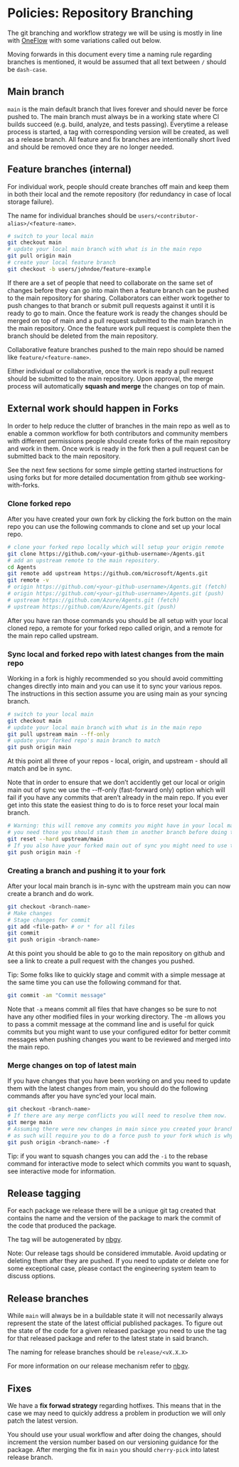 # Policies: Repository Branching

The git branching and workflow strategy we will be using is mostly in line with [OneFlow](https://www.endoflineblog.com/oneflow-a-git-branching-model-and-workflow) with some variations called out below.

Moving forwards in this document every time a naming rule regarding branches is mentioned, it would be assumed that all text between `/` should be `dash-case`.

## Main branch

`main` is the main default branch that lives forever and should never be force pushed to. The main branch must always be in a working state where CI builds succeed (e.g. build, analyze, and tests passing). Everytime a release process is started, a tag with corresponding version will be created, as well as a release branch. All feature and fix branches are intentionally short lived and should be removed once they are no longer needed.

## Feature branches (internal)
For individual work, people should create branches off main and keep them in both their local and the remote repository (for redundancy in case of local storage failure).

The name for individual branches should be `users/<contributor-alias>/<feature-name>`.

```bash
# switch to your local main
git checkout main
# update your local main branch with what is in the main repo
git pull origin main
# create your local feature branch
git checkout -b users/johndoe/feature-example
```

If there are a set of people that need to collaborate on the same set of changes before they can go into main then a feature branch can be pushed to the main repository for sharing. Collaborators can either work together to push changes to that branch or submit pull requests against it until it is ready to go to main. Once the feature work is ready the changes should be merged on top of main and a pull request submitted to the main branch in the main repository. Once the feature work pull request is complete then the branch should be deleted from the main repository.

Collaborative feature branches pushed to the main repo should be named like `feature/<feature-name>`.

Either individual or collaborative, once the work is ready a pull request should be submitted to the main repository. Upon approval, the merge process will automatically **squash and merge** the changes on top of main.

## External work should happen in Forks

In order to help reduce the clutter of branches in the main repo as well as to enable a common workflow for both contributors and community members with different permissions people should create forks of the main repository and work in them. Once work is ready in the fork then a pull request can be submitted back to the main repository.

See the next few sections for some simple getting started instructions for using forks but for more detailed documentation from github see working-with-forks.

### Clone forked repo

After you have created your own fork by clicking the fork button on the main repo you can use the following commands to clone and set up your local repo.

```bash
# clone your forked repo locally which will setup your origin remote
git clone https://github.com/<your-github-username>/Agents.git
# add an upstream remote to the main repository.
cd Agents
git remote add upstream https://github.com/microsoft/Agents.git
git remote -v
# origin https://github.com/<your-github-username>/Agents.git (fetch)
# origin https://github.com/<your-github-username>/Agents.git (push)
# upstream https://github.com/Azure/Agents.git (fetch)
# upstream https://github.com/Azure/Agents.git (push)
```
After you have ran those commands you should be all setup with your local cloned repo, a remote for your forked repo called origin, and a remote for the main repo called upstream.

### Sync local and forked repo with latest changes from the main repo
Working in a fork is highly recommended so you should avoid committing changes directly into main and you can use it to sync your various repos. The instructions in this section assume you are using main as your syncing branch.

```bash
# switch to your local main
git checkout main
# update your local main branch with what is in the main repo
git pull upstream main --ff-only
# update your forked repo's main branch to match
git push origin main
```
At this point all three of your repos - local, origin, and upstream - should all match and be in sync.

Note that in order to ensure that we don’t accidently get our local or origin main out of sync we use the --ff-only (fast-forward only) option which will fail if you have any commits that aren’t already in the main repo. If you ever get into this state the easiest thing to do is to force reset your local main branch.
```bash
# Warning: this will remove any commits you might have in your local main so if
# you need those you should stash them in another branch before doing this
git reset --hard upstream/main
# If you also have your forked main out of sync you might need to use the force option when you push those changes
git push origin main -f
```
### Creating a branch and pushing it to your fork
After your local main branch is in-sync with the upstream main you can now create a branch and do work.
```bash
git checkout <branch-name>
# Make changes
# Stage changes for commit
git add <file-path> # or * for all files
git commit
git push origin <branch-name>
```
At this point you should be able to go to the main repository on github and see a link to create a pull request with the changes you pushed.

Tip: Some folks like to quickly stage and commit with a simple message at the same time you can use the following command for that.
```bash
git commit -am "Commit message"
```
Note that `-a` means commit all files that have changes so be sure to not have any other modified files in your working directory. The -m allows you to pass a commit message at the command line and is useful for quick commits but you might want to use your configured editor for better commit messages when pushing changes you want to be reviewed and merged into the main repo.

### Merge changes on top of latest main
If you have changes that you have been working on and you need to update them with the latest changes from main, you should do the following commands after you have sync’ed your local main.
```bash
git checkout <branch-name>
# If there are any merge conflicts you will need to resolve them now.
git merge main
# Assuming there were new changes in main since you created your branch originally rebase will rewrite the commits and
# as such will require you to do a force push to your fork which is why the '-f' option is passed.
git push origin <branch-name> -f
```
Tip: if you want to squash changes you can add the `-i` to the rebase command for interactive mode to select which commits you want to squash, see interactive mode for information.

## Release tagging
For each package we release there will be a unique git tag created that contains the name and the version of the package to mark the commit of the code that produced the package.

The tag will be autogenerated by [nbgv](https://github.com/dotnet/Nerdbank.GitVersioning/blob/main/doc/nbgv-cli.md#preparing-a-release).

Note: Our release tags should be considered immutable. Avoid updating or deleting them after they are pushed. If you need to update or delete one for some exceptional case, please contact the engineering system team to discuss options.

## Release branches
While `main` will always be in a buildable state it will not necessarily always represent the state of the latest official published packages. To figure out the state of the code for a given released package you need to use the tag for that released package and refer to the latest state in said branch.

The naming for release branches should be `release/<vX.X.X>`

For more information on our release mechanism refer to [nbgv](https://github.com/dotnet/Nerdbank.GitVersioning/blob/main/doc/nbgv-cli.md#preparing-a-release).

## Fixes
We have a **fix forwad strategy** regarding hotfixes. This means that in the case we may need to quickly address a problem in production we will only patch the latest version.

You should use your usual workflow and after doing the changes, should increment the version number based on our versioning guidance for the package. After merging the fix in `main` you should `cherry-pick` into latest release branch.
